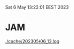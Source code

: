 Sat  6 May 13:23:01 EEST 2023
# JAM
<a href='./cache/202305/06_13.log'>./cache/202305/06_13.log</a>
